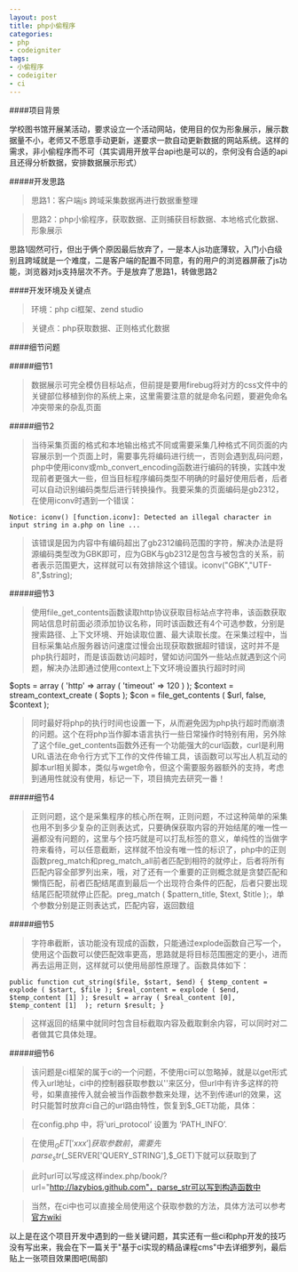 ```yaml
---
layout: post
title: php小偷程序
categories:
- php 
- codeigniter
tags:
- 小偷程序 
- codeigiter
- ci
---
```


####项目背景

学校图书馆开展某活动，要求设立一个活动网站，使用目的仅为形象展示，展示数据量不小，老师又不愿意手动更新，遂要求一款自动更新数据的网站系统。这样的需求，非小偷程序而不可（其实调用开放平台api也是可以的，奈何没有合适的api且还得分析数据，安排数据展示形式）

#####开发思路

>思路1：客户端js 跨域采集数据再进行数据重整理

>思路2：php小偷程序，获取数据、正则捕获目标数据、本地格式化数据、形象展示

思路1固然可行，但出于俩个原因最后放弃了，一是本人js功底薄软，入门小白级别且跨域就是一个难度，二是客户端的配置不同意，有的用户的浏览器屏蔽了js功能，浏览器对js支持层次不齐。于是放弃了思路1，转做思路2

####开发环境及关键点

>环境：php ci框架、zend studio

>关键点：php获取数据、正则格式化数据

####细节问题

#####细节1

> 数据展示可完全模仿目标站点，但前提是要用firebug将对方的css文件中的关键部位移植到你的系统上来，这里需要注意的就是命名问题，要避免命名冲突带来的杂乱页面

#####细节2
> 当待采集页面的格式和本地输出格式不同或需要采集几种格式不同页面的内容展示到一个页面上时，需要事先将编码进行统一，否则会遇到乱码问题，php中使用iconv或mb_convert_encoding函数进行编码的转换，实践中发现前者更强大一些，但当目标程序编码类型不明确的时最好使用后者，后者可以自动识别编码类型后进行转换操作。我要采集的页面编码是gb2312，在使用iconv时遇到一个错误：

` Notice: iconv() [function.iconv]: Detected an illegal character in input string in a.php on line ... `

> 该错误是因为内容中有编码超出了gb2312编码范围的字符，解决办法是将源编码类型改为GBK即可，应为GBK与gb2312是包含与被包含的关系，前者表示范围更大，这样就可以有效排除这个错误。iconv("GBK","UTF-8",$string);

#####细节3
> 使用file_get_contents函数读取http协议获取目标站点字符串，该函数获取网站信息时前面必须添加协议名称，同时该函数还有4个可选参数，分别是搜索路径、上下文环境、开始读取位置、最大读取长度。在采集过程中，当目标采集站点服务器访问速度过慢会出现获取数据超时错误，这时并不是php执行超时，而是该函数访问超时，譬如访问国外一些站点就遇到这个问题，解决办法即通过使用context上下文环境设置执行超时时间

$opts = array (
 'http' => array (
 'timeout' => 120 
 ) 
 );
 $context = stream_context_create ( $opts );
 $con = file_get_contents ( $url, false, $context );    

> 同时最好将php的执行时间也设置一下，从而避免因为php执行超时而崩溃的问题。这个在将php当作脚本语言执行一些日常操作时特别有用，另外除了这个file_get_contents函数外还有一个功能强大的curl函数，curl是利用URL语法在命令行方式下工作的文件传输工具，该函数可以写出人机互动的脚本url相关脚本，类似与wget命令，但这个需要服务器额外的支持，考虑到通用性就没有使用，标记一下，项目搞完去研究一番！

#####细节4

> 正则问题，这个是采集程序的核心所在啊，正则问题，不过这种简单的采集也用不到多少复杂的正则表达式，只要确保获取内容的开始结尾的唯一性一遍都没有问题的，这里与个技巧就是可以打乱标签的意义，单纯性的当做字符来看待，可以任意截断，这样就不怕没有唯一性的标识了，php中的正则函数preg_match和preg_match_all前者匹配到相符的就停止，后者将所有匹配内容全部罗列出来，哦，对了还有一个重要的正则概念就是贪婪匹配和懒惰匹配，前者匹配结尾直到最后一个出现符合条件的匹配，后者只要出现结尾匹配项就停止匹配。preg_match ( $pattern_title, $text, $title );，单个参数分别是正则表达式，匹配内容，返回数组

#####细节5

> 字符串截断，该功能没有现成的函数，只能通过explode函数自己写一个，使用这个函数可以使匹配效率更高，思路就是将目标范围圈定的更小，进而再去运用正则，这样就可以使用局部性原理了。函数具体如下：


` public function cut_string($file, $start, $end) {
 $temp_content = explode ( $start, $file );
 $real_content = explode ( $end, $temp_content [1] );
 $result = array (
 $real_content [0],
 $temp_content [1] 
 );
 return $result;
 } `

> 这样返回的结果中就同时包含目标截取内容及截取剩余内容，可以同时对二者做其它具体处理。

#####细节6

> 该问题是ci框架的属于ci的一个问题，不使用ci可以忽略掉，就是以get形式传入url地址，ci中的控制器获取参数以'\'来区分，但url中有许多这样的符号，如果直接传入就会被当作函数参数来处理，达不到传递url的效果，这时只能暂时放弃ci自己的url路由特性，恢复到$_GET功能，具体：

>在config.php 中，将‘uri_protocol’ 设置为 ‘PATH_INFO’. 

>在使用$_GET['xxx']获取参数前，需要先parse_str($_SERVER['QUERY_STRING'],$_GET)下就可以获取到了

>此时url可以写成这样index.php/book/?url="http://lazybios.github.com"，parse_str可以写到构造函数中

> 当然，在ci中也可以直接全局使用这个获取参数的方法，具体方法可以参考[官方wiki](http://codeigniter.com/wiki/QUERY_STRING_GET/)

以上是在这个项目开发中遇到的一些关键问题，其实还有一些ci和php开发的技巧没有写出来，我会在下一篇关于"基于ci实现的精品课程cms"中去详细罗列，最后贴上一张项目效果图吧(局部)



